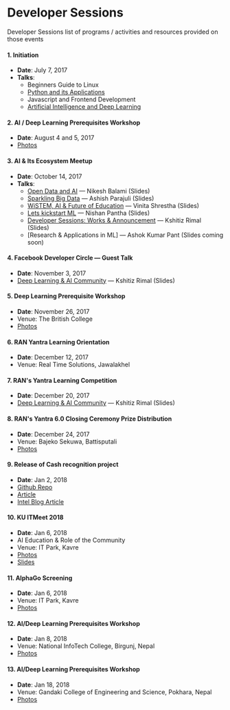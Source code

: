 # Developer Sessions

Developer Sessions list of programs / activities and resources provided on those events

#### 1. Initiation
- **Date**: July 7, 2017
- **Talks**:
   - Beginners Guide to Linux 
   - [Python and its Applications](sessions/session-1/slides/Python%20and%20its%20applications.pdf)
   - Javascript and Frontend Development
   - [Artificial Intelligence and Deep Learning](sessions/session-1/slides/AI.pdf)

#### 2. AI / Deep Learning Prerequisites Workshop
- **Date**: August 4 and 5, 2017
- [Photos](https://drive.google.com/drive/folders/0B3P-rtZ-CedrLWFGdjNCUzFLZk0)

#### 3. AI & Its Ecosystem Meetup
- **Date**: October 14, 2017
- **Talks**:
	- [Open Data and AI](sessions/october14/open_data/open_data.pdf) — Nikesh Balami (Slides)
	- [Sparkling Big Data](sessions/october14/big_data/big_data.pdf) — Ashish Parajuli (Slides)
	- [WiSTEM, AI & Future of Education](sessions/october14/wistem/wistem.ppt) — Vinita Shrestha (Slides)
	- [Lets kickstart ML](http://www.nishanpantha.com.np/lets-kickstart-ml/) — Nishan Pantha (Slides)
	- [Developer Sessions: Works & Announcement](sessions/october14/announcement/slides.pptx) — Kshitiz Rimal (Slides)
	- [Research & Applications in ML] — Ashok Kumar Pant (Slides coming soon)

#### 4. Facebook Developer Circle — Guest Talk
- **Date**: November 3, 2017
- [Deep Learning & AI Community](sessions/facebook_circle/ai_community.pptx) — Kshitiz Rimal (Slides)


#### 5. Deep Learning Prerequisite Workshop
- **Date**: November 26, 2017
- Venue: The British College
- [Photos](https://drive.google.com/drive/folders/1YHJb00Kz2FUpl2-vuCGyGDnu9nHaHCT8?usp=sharing)

#### 6. RAN Yantra Learning Orientation
- **Date**: December 12, 2017
- Venue: Real Time Solutions, Jawalakhel

#### 7. RAN's Yantra Learning Competition
- **Date**: December 20, 2017
- [Deep Learning & AI Community](sessions/facebook_circle/ai_community.pptx) — Kshitiz Rimal (Slides)

#### 8. RAN's Yantra 6.0 Closing Ceremony Prize Distribution
- **Date**: December 24, 2017
- Venue: Bajeko Sekuwa, Battisputali
- [Photos](https://www.facebook.com/kshitizrimal/posts/10155827704367936?pnref=story)

#### 9. Release of Cash recognition project
- **Date**: Jan 2, 2018
- [Github Repo](https://github.com/devSessions/crvi)
- [Article](https://medium.com/deep-learning-journals/practical-lessons-learned-while-implementing-image-classifier-6dc39c6efd7e)
- [Intel Blog Article](https://software.intel.com/en-us/blogs/2017/11/21/cash-recognition-for-the-visually-impaired-using-deep-learning)

#### 10. KU ITMeet 2018
- **Date**: Jan 6, 2018
- AI Education & Role of the Community
- Venue: IT Park, Kavre
- [Photos](https://drive.google.com/open?id=1Ma0ptN0UZ2-zlz8e-abYR0QO7LETscym)
- [Slides](sessions/Jan6/AI_Education.pptx)

#### 11. AlphaGo Screening
- **Date**: Jan 6, 2018
- Venue: IT Park, Kavre
- [Photos](https://drive.google.com/open?id=1Ma0ptN0UZ2-zlz8e-abYR0QO7LETscym)

#### 12. AI/Deep Learning Prerequisites Workshop
- **Date**: Jan 8, 2018
- Venue: National InfoTech College, Birgunj, Nepal
- [Photos](https://drive.google.com/open?id=1BBP6_LwgH98vHSDL9oA3QGBulerf4gJ3)

#### 13. AI/Deep Learning Prerequisites Workshop
- **Date**: Jan 18, 2018
- Venue: Gandaki College of Engineering and Science, Pokhara, Nepal
- [Photos](https://drive.google.com/open?id=1A4qVXsMob8ft3yDQwBI83f112RnK3wiM)